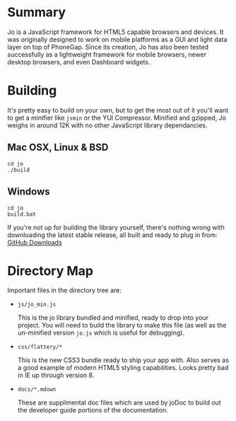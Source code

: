 Summary
=======

Jo is a JavaScript framework for HTML5 capable browsers and devices. It was
originally designed to work on mobile platforms as a GUI and light data layer
on top of PhoneGap. Since its creation, Jo has also been tested successfully
as a lightweight framework for mobile browsers, newer desktop browsers, and
even Dashboard widgets.

Building
========

It's pretty easy to build on your own, but to get the most out of it you'll
want to get a minifier like `jsmin` or the YUI Compressor. Minified and
gzipped, Jo weighs in around 12K with no other JavaScript library dependancies.

Mac OSX, Linux & BSD
--------------------

	cd jo
	./build


Windows
-------

	cd jo
	build.bat

If you're not up for building the library yourself, there's nothing wrong with
downloading the latest stable release, all built and ready to plug in from:
[GitHub Downloads](http://github.com/davebalmer/jo/downloads)


Directory Map
=============

Important files in the directory tree are:

- `js/jo_min.js`

  This is the jo library bundled and minified, ready to drop into your project. You
  will need to build the library to make this file (as well as the un-minified
  version `jo.js` which is useful for debugging).

- `css/flattery/*`

  This is the new CSS3 bundle ready to ship your app with. Also serves as a good example
  of modern HTML5 styling capabilities. Looks pretty bad in IE up through version 8.

- `docs/*.mdown`

  These are supplimental doc files which are used by joDoc to build out the
  developer guide portions of the documentation.

